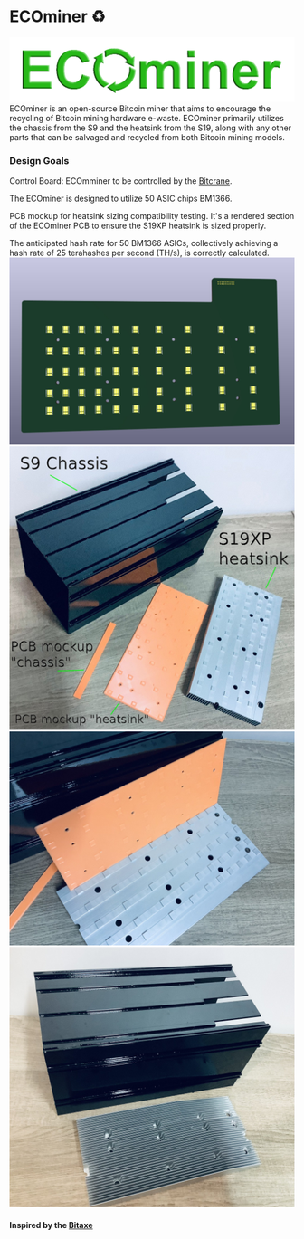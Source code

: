 # ECOminer ♻
![ECOminer LOGO](https://github.com/BeeEvolved/ECOminer/blob/main/images/logo.png)
ECOminer is an open-source Bitcoin miner that aims to encourage the recycling of Bitcoin mining hardware e-waste. ECOminer primarily utilizes the chassis from the S9 and the heatsink from the S19, along with any other parts that can be salvaged and recycled from both Bitcoin mining models.
### Design Goals

Control Board: ECOmminer to be controlled by the [Bitcrane](https://github.com/skot/bitcrane).

The ECOminer is designed to utilize 50 ASIC chips BM1366.

PCB mockup for heatsink sizing compatibility testing. It's a rendered section of the ECOminer PCB to ensure the S19XP heatsink is sized properly.

The anticipated hash rate for 50 BM1366 ASICs, collectively achieving a hash rate of 25 terahashes per second (TH/s), is correctly calculated.
![ECOminer1](https://github.com/BeeEvolved/ECOminer/blob/main/images/ECOminer.jpg)
![ECOminer2](https://github.com/BeeEvolved/ECOminer/blob/main/images/ECOminer1.jpg)
![ECOminer3](https://github.com/BeeEvolved/ECOminer/blob/main/images/ECOminer2.jpg)
![ECOminer4](https://github.com/BeeEvolved/ECOminer/blob/main/images/ECOminer3.jpg)

#### Inspired by the [Bitaxe](https://github.com/skot/bitaxe)

